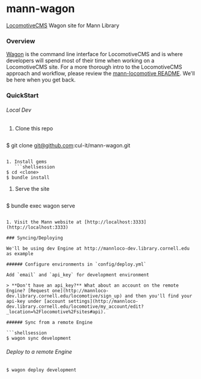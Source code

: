 # mann-wagon
[LocomotiveCMS](http://locomotivecms.com) Wagon site for Mann Library

### Overview

[Wagon](http://github.com/locomotivecms/wagon) is the command line interface for LocomotiveCMS and is where developers will spend most of their time when working on a LocomotiveCMS site. For a more thorough intro to the LocomotiveCMS approach and workflow, please review the [mann-locomotive README](http://github.com/cul-it/mann-locomotive#overview). We'll be here when you get back.

### QuickStart

###### Local Dev

1. Clone this repo
    ```shellsession
$ git clone git@github.com:cul-it/mann-wagon.git
```

1. Install gems
   ```shellsession
$ cd <clone>
$ bundle install
```

1. Serve the site
   ```shellsession
$ bundle exec wagon serve
```

1. Visit the Mann website at [http://localhost:3333](http://localhost:3333)

### Syncing/Deploying

We'll be using dev Engine at http://mannloco-dev.library.cornell.edu as example

###### Configure environments in `config/deploy.yml`

Add `email` and `api_key` for development environment

> **Don't have an api_key?** What about an account on the remote Engine? [Request one](http://mannloco-dev.library.cornell.edu/locomotive/sign_up) and then you'll find your api-key under [account settings](http://mannloco-dev.library.cornell.edu/locomotive/my_account/edit?_location=%2Flocomotive%2Fsites#api).

###### Sync from a remote Engine

```shellsession
$ wagon sync development
```

###### Deploy to a remote Engine

```shellsession
$ wagon deploy development
```
